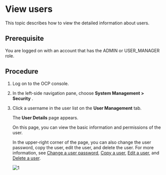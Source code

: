 View users
===============================

This topic describes how to view the detailed information about users.

**Prerequisite**
-------------------------------------

You are logged on with an account that has the ADMIN or USER_MANAGER role.

Procedure
------------------------------

1. Log on to the OCP console.

2. In the left-side navigation pane, choose **System Management \> Security** .

3. Click a username in the user list on the **User Management** tab.

   The **User Details** page appears.

   On this page, you can view the basic information and permissions of the user.

   In the upper-right corner of the page, you can also change the user password, copy the user, edit the user, and delete the user. For more information, see [Change a user password](../1000.system-management-features/900.change-user-password.md), [Copy a user](../1000.system-management-features/800.copy-user.md), [Edit a user](../1000.system-management-features/700.edit-a-user.md), and [Delete a user](../1000.system-management-features/1000.delete-a-user.md).

   ![1](https://help-static-aliyun-doc.aliyuncs.com/assets/img/en-US/4114306461/p384463.png)
